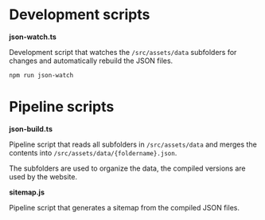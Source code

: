 # Development scripts

**json-watch.ts**

Development script that watches the `/src/assets/data` subfolders for changes and automatically rebuild the JSON files.

`npm run json-watch`

# Pipeline scripts

**json-build.ts**

Pipeline script that reads all subfolders in `/src/assets/data` and merges the contents into `/src/assets/data/{foldername}.json`.

The subfolders are used to organize the data, the compiled versions are used by the website.

**sitemap.js**

Pipeline script that generates a sitemap from the compiled JSON files.
